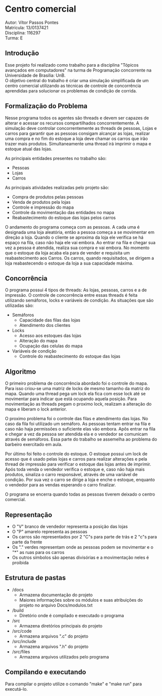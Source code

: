 # Centro comercial

Autor: Vítor Passos Pontes  
Matrícula: 13/0137421  
Disciplina: 116297  
Turma: E  

## Introdução

Esse projeto foi realizado como trabalho para a disciplina "Tópicos avançados em computadores" na turma de Programação concorrente na Universidade de Brasilia: UnB.  
O objetivo central do trabalho é criar uma simulação simplificada de um centro
comercial utilizando as técnicas de controle de concorrência aprendidas para solucionar os problemas de condição de corrida.

## Formalização do Problema

Nesse programa todos os agentes são threads e devem ser capazes de alterar e acessar os recursos compartilhados concorrentemente. A simulação deve controlar concorrentemente as threads de pessoas, Lojas e carros para garantir que as pessoas consigam alcançar as lojas, realizar uma compra e no fim do estoque a loja deve chamar os carros que irão trazer mais produtos. Simultaneamente uma thread irá imprimir o mapa e estoque atual das lojas.

As principais entidades presentes no trabalho são:

- Pessoas
- Lojas
- Carros

As principais atividades realizadas pelo projeto são:

- Compra de produtos pelas pessoas
- Venda de produtos pela lojas
- Controle e impressão do mapa
- Controle da movimentação das entidades no mapa
- Reabastecimento do estoque das lojas pelos carros

O andamento do programa começa com as pessoas. A cada uma é designada uma loja aleatória, então a pessoa começa a se movimentar em direção a loja. Quando o cliente se aproxima da loja ele verifica se há espaço na fila, caso não haja ele vai embora. 
Ao entrar na fila e chegar sua vez a pessoa é atendida, realiza sua compra e vai embora. No momento que o estoque da loja acaba ela para de vender e requisita um reabastecimento aos Carros.
Os carros, quando requisitados, se dirigem a loja reabastecendo o estoque da loja a sua capacidade máxima.

## Concorrência

O programa possui 4 tipos de threads: As lojas, pessoas, carros e a de impressão.
O controle de concorrência entre essas threads é feita utilizando semáforos, locks e variáveis de condição. As situações que são utilizadas são:

- Semáforos
    + Capacidade das filas das lojas
    + Atendimento dos clientes
- Locks
    + Acesso aos estoques das lojas
    + Alteração do mapa 
    + Ocupação das celulas do mapa
- Variáveis de condição
    + Controle do reabastecimento do estoque das lojas

## Algoritmo

O primeiro problema de concorrência abordado foi o controle do mapa. Para isso criou-se uma matriz de locks de mesmo tamanho da matriz do mapa. Quando uma thread pega um lock ela fica com esse lock até se movimentar para indicar que está ocupando aquela posição. Para movimentação as threads pegam o proximo lock, realizam a alteração do mapa e liberam o lock anterior.

O proximo problema foi o controle das filas e atendimento das lojas. No caso da fila foi utilizado um semáforo. As pessoas tentam entrar na fila e caso não haja permissões o suficiente elas vão embora. Apôs entrar na fila e chegar a vez da pessoa ser atendida ela e o vendedor se comunicam através de semáforos. Essa parte do trabalho se assemelha ao problema do barbeiro exercitado em aula.

Por último foi feito o controle do estoque. O estoque possui um lock de acesso que é usado pelas lojas e carros para realizar alterações e pela thread de impressão para verificar o estoque das lojas antes de imprimir. Após toda venda o vendedor verifica o estoque e, caso não haja mais produtos, sinaliza o carro responsável, através de uma variável de condição. Por sua vez o carro se dirige a loja e enche o estoque, enquanto o vendedor para as vendas esperando o carro finalizar.

O programa se encerra quando todas as pessoas tiverem deixado o centro comercial.


## Representação

- O "V" branco de vendedor representa a posição das lojas
- O "P" amarelo representa as pessoas
- Os carros são representados por 2 "C"s para parte de trás e 2 "c"s para parte da frente
- Os "." verdes representam onde as pessoas podem se movimentar e o "*" as ruas para os carros
- Os outros símbolos são apenas divisórias e a movimentação neles é proibida

## Estrutura de pastas

- /docs
    + Armazena documentação do projeto
    + Maiores informações sobre os módulos e suas atribuições do projeto no arquivo Docs/modulos.txt
- /build
    + Diretório onde é compilado e executado o programa
- /src
    + Armazena diretórios principais do projeto
- /src/code
    + Armazena arquivos ".c" do projeto
- /src/include
    + Armazena arquivos ".h" do projeto
- /src/files
    + Armazena arquivos utilizados pelo programa

## Compilando e executando

Para compilar o projeto utilize o comando "make" e "make run" para executá-lo.